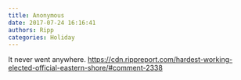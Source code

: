 ```yaml
---
title: Anonymous
date: 2017-07-24 16:16:41
authors: Ripp
categories: Holiday
---
```


 It never went anywhere. https://cdn.rippreport.com/hardest-working-elected-official-eastern-shore/#comment-2338